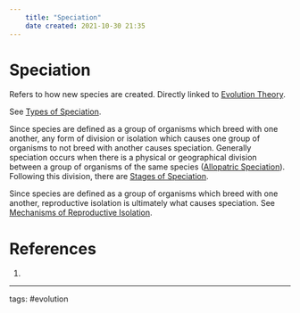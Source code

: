 ```yaml
---
	title: "Speciation"
	date created: 2021-10-30 21:35
---
```

# Speciation

Refers to how new species are created. Directly linked to [Evolution Theory](Evolution%20Theory.md).

See [Types of Speciation](Types%20of%20Speciation.md).

Since species are defined as a group of organisms which breed with one another, any form of division or isolation which causes one group of organisms to not breed with another causes speciation. Generally speciation occurs when there is a physical or geographical division between a group of organisms of the same species ([Allopatric Speciation](Allopatric%20Speciation.md)). Following this division, there are [Stages of Speciation](Stages%20of%20Speciation.md).

Since species are defined as a group of organisms which breed with one another, reproductive isolation is ultimately what causes speciation. See [Mechanisms of Reproductive Isolation](Mechanisms%20of%20Reproductive%20Isolation.md).


# References
1. 

---
tags: #evolution 
